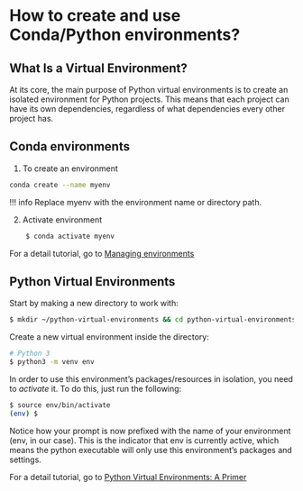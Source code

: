# How to create and use Conda/Python environments?

## What Is a Virtual Environment?

At its core, the main purpose of Python virtual environments is to create an isolated environment for Python projects. This means that each project can have its own dependencies, regardless of what dependencies every other project has.


## Conda environments

1. To create an environment

```bash
conda create --name myenv
```

!!! info 
    Replace myenv with the environment name or directory path.


2. Activate environment

```bash
    $ conda activate myenv
```

For a detail tutorial, go to [Managing environments](https://conda.io/projects/conda/en/latest/user-guide/tasks/manage-environments.html)

## Python Virtual Environments

Start by making a new directory to work with:

```bash
$ mkdir ~/python-virtual-environments && cd python-virtual-environments
```

Create a new virtual environment inside the directory:

```bash
# Python 3
$ python3 -m venv env
```

In order to use this environment’s packages/resources in isolation, you need to *activate* it. To do this, just run the following:

```bash
$ source env/bin/activate
(env) $
```

Notice how your prompt is now prefixed with the name of your environment (env, in our case). This is the indicator that env is currently active, which means the python executable will only use this environment’s packages and settings.

For a detail tutorial, go to [Python Virtual Environments: A Primer](https://realpython.com/python-virtual-environments-a-primer/)